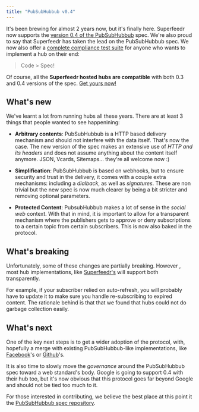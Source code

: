 ```yaml
---
title: "PubSubHubbub v0.4"
---
```


It's been brewing for almost 2 years now, but it's finally here. Superfeedr now supports the [version 0.4 of the PubSubHubbub](https://superfeedr-misc.s3.amazonaws.com/pubsubhubbub-core-0.4.html) spec. We're also proud to say that Superfeedr has taken the lead on the PubSubHubbub spec. We now also offer a [complete compliance test suite](http://tests.superfeedr.com/) for anyone who wants to implement a hub on their end:

> Code > Spec!

Of course, all the **Superfeedr hosted hubs are compatible** with both 0.3 and 0.4 versions of the spec. [Get yours now!](http://superfeedr.com/publisher)

## What's new

We've learnt a lot from running hubs all these years. There are at least 3 things that people wanted to see happenining:

* **Arbitrary contents**: PubSubHubbub is a HTTP based delivery mechanism and should not interfere with the data itself. That's now  the case. The new version of the spec makes an extensive use of *HTTP and its headers* and does not assume anything about the content itself anymore. JSON, Vcards, Sitemaps... they're all welcome now :)

* **Simplification**: PubSubHubbub is based on webhooks, but to ensure security and trust in the delivery, it comes with a couple extra mechanisms: including a *dialback*, as well as *signatures*. These are non trivial but the new spec is now much clearer by being a bit stricter and removing optional parameters.

* **Protected Content**: PubsubHubbub makes a lot of sense in the *social web* context. With that in mind, it is important to allow for a transparent mechanism where the publishers gets to approve or deny subscriptions to a certain topic from certain subscribers. This is now also baked in the protocol.

## What's breaking

Unfortunately, some of these changes are partially breaking. However , most hub implementations, like [Superfeedr's](http://pubsubhubbub.superfeedr.com/) will support both transparently.

For example, if your subscriber relied on auto-refresh, you will probably have to update it to make sure you handle re-subscribing to expired content. The rationale behind is that that we found that hubs could not do garbage collection easily.

## What's next

One of the key next steps is to get a wider adoption of the protocol, with, hopefully a merge with existing PubSubHubbub-like implementations, like [Facebook](https://developers.facebook.com/docs/reference/api/realtime/)'s or [Github](http://developer.github.com/v3/repos/hooks/#pubsubhubbub)'s.

It is also time to slowly move the *governance* around the PubSubHubbub spec toward a web standard's body. Google is going to support 0.4 with their hub too, but it's now obvious that this protocol goes far beyond Google and should not be tied too much to it.

For those interested in contributing, we believe the best place at this point it the [PubSubHubbub spec repository](https://github.com/pubsubhubbub/PubSubHubbub).





